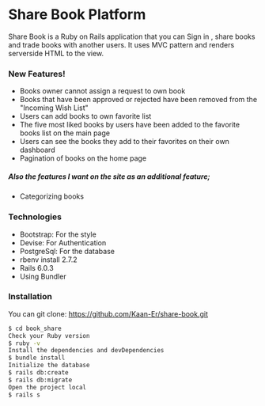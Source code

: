 # Share Book Platform

Share Book is a Ruby on Rails application that you can Sign in , share books and trade books with another users. It uses MVC pattern and renders serverside HTML to the view.

### New Features!

  - Books owner cannot assign a request to own book
  - Books that have been approved or rejected have been removed from the "Incoming Wish List"
  - Users can add books to own favorite list
  - The five most liked books by users have been added to the favorite books list on the main page
  - Users can see the books they add to their favorites on their own dashboard
  - Pagination of books on the home page
  
##### Also the features I want on the site as an additional feature;
- Categorizing books
    
### Technologies

* Bootstrap: For the style
* Devise: For Authentication
* PostgreSql: For the database
* rbenv install 2.7.2
* Rails 6.0.3
* Using Bundler

### Installation

You can git clone: https://github.com/Kaan-Er/share-book.git

```sh
$ cd book_share
Check your Ruby version
$ ruby -v
Install the dependencies and devDependencies
$ bundle install
Initialize the database
$ rails db:create
$ rails db:migrate
Open the project local
$ rails s
```

